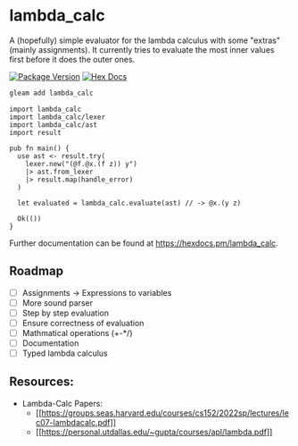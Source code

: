# lambda_calc
A (hopefully) simple evaluator for the lambda calculus with some "extras"
(mainly assignments). It currently tries to evaluate the most inner values
first before it does the outer ones.

[![Package Version](https://img.shields.io/hexpm/v/lambda_calc)](https://hex.pm/packages/lambda_calc)
[![Hex Docs](https://img.shields.io/badge/hex-docs-ffaff3)](https://hexdocs.pm/lambda_calc/)

```sh
gleam add lambda_calc
```
```gleam
import lambda_calc
import lambda_calc/lexer
import lambda_calc/ast
import result

pub fn main() {
  use ast <- result.try(
    lexer.new("(@f.@x.(f z)) y")
    |> ast.from_lexer
    |> result.map(handle_error)
  )

  let evaluated = lambda_calc.evaluate(ast) // -> @x.(y z)

  Ok(())
}
```

Further documentation can be found at <https://hexdocs.pm/lambda_calc>.

## Roadmap
- [ ] Assignments -> Expressions to variables
- [ ] More sound parser
- [ ] Step by step evaluation
- [ ] Ensure correctness of evaluation
- [ ] Mathmatical operations (+-\*/)
- [ ] Documentation
- [ ] Typed lambda calculus

## Resources:
- Lambda-Calc Papers:
  - [[https://groups.seas.harvard.edu/courses/cs152/2022sp/lectures/lec07-lambdacalc.pdf]]
  - [[https://personal.utdallas.edu/~gupta/courses/apl/lambda.pdf]]
